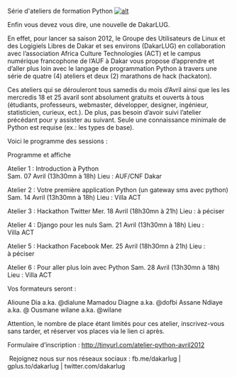 
 Série d'ateliers de formation Python 
[![alt](https://raw.github.com/Dakarlug/site-datas/master/datas/atelier_python_v3.png "")](https://raw.github.com/Dakarlug/site-datas/master/datas/atelier_python_v3.pdf)
    
      


Enfin vous devez vous dire, une nouvelle de DakarLUG. 

En effet, pour lancer sa saison 2012, le Groupe des Utilisateurs de Linux et des Logigiels Libres de Dakar et ses environs (DakarLUG) en collaboration avec l’association Africa Culture Technologies (ACT) et le campus numérique francophone de l’AUF à Dakar vous propose d’apprendre et d’aller plus loin avec le langage de programmation Python à travers une série de quatre (4) ateliers et deux (2) marathons de hack (hackaton).

Ces ateliers qui se dérouleront tous samedis du mois d’Avril ainsi que les les mercredis 18 et 25 avaril sont absolument gratuits et ouverts à tous (étudiants, professeurs, webmaster, développer, designer, ingénieur, statisticien, curieux, ect.).  De plus, pas besoin d’avoir suivi l’atelier précédant pour y assister au suivant. Seule une connaissance minimale de Python est requise (ex.: les types de base).

Voici le programme des sessions :


Programme et affiche

Atelier 1 : Introduction à Python  
Sam. 07 Avril (13h30mn à 18h) 
Lieu : AUF/CNF Dakar

Atelier 2 : Votre première application Python (un gateway sms avec python)
Sam. 14 Avril (13h30mn à 18h)
Lieu : Villa ACT


Atelier 3 : Hackathon Twitter
Mer. 18 Avril (18h30mn à 21h)
Lieu : à péciser


Atelier 4 : Django pour les nuls
Sam. 21 Avril (13h30mn à 18h)
Lieu : Villa ACT

Atelier 5 : Hackathon Facebook
Mer. 25 Avril (18h30mn à 21h)
Lieu : à péciser

Atelier 6 : Pour aller plus loin avec Python
Sam. 28 Avril (13h30mn à 18h)
Lieu : Villa ACT


Vos formateurs seront :



Alioune Dia a.ka. @dialune
Mamadou Diagne a.ka. @dofbi
Assane Ndiaye a.ka. @
Ousmane wilane a.ka. @wilane


Attention, le nombre de place étant limités pour ces atelier, inscrivez-vous sans tarder, et réserver vos places via le lien ci après.

Formulaire d’inscription : http://tinyurl.com/atelier-python-avril2012

 Rejoignez nous sur nos réseaux sociaux : fb.me/dakarlug | gplus.to/dakarlug | twitter.com/dakarlug
 
    
    
    



    



    



    



    



    



 
    
     